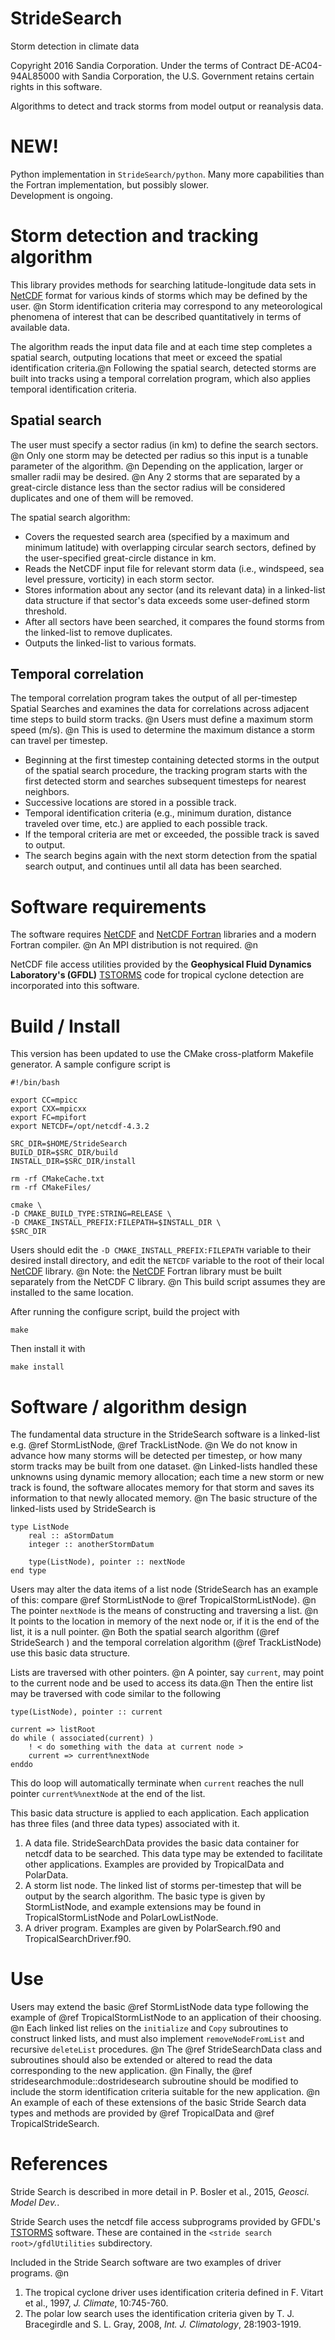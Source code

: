 # StrideSearch
Storm detection in climate data

Copyright 2016 Sandia Corporation. Under the terms of Contract DE-AC04-94AL85000 with Sandia Corporation, the U.S. Government retains certain rights in this software.

Algorithms to detect and track storms from model output or reanalysis data.

NEW!
=======
Python implementation in `StrideSearch/python`.  Many more capabilities than the Fortran implementation, but possibly slower.  
Development is ongoing.

Storm detection and tracking algorithm
=========
This library provides methods for searching latitude-longitude data sets 
in [NetCDF](http://www.unidata.ucar.edu/software/netcdf/) format for various kinds of storms which may be defined by the user. @n
Storm identification criteria may correspond to any meteorological phenomena of interest that can be described quantitatively
in terms of available data. 

The algorithm reads the input data file and at each time step completes a spatial search, outputing locations that meet
or exceed the spatial identification criteria.@n
Following the spatial search, detected storms are built into tracks using a temporal correlation program, which also applies
temporal identification criteria.

Spatial search
---------------
The user must specify a sector radius (in km) to define the search sectors.  @n
Only one storm may be detected per radius so this input is a tunable parameter of the algorithm.  @n
Depending on the application, larger or smaller radii may be desired.  @n
Any 2 storms that are separated by a great-circle distance less than the sector radius will be considered duplicates and one of them will be removed.

The spatial search algorithm:
* Covers the requested search area (specified by a maximum and minimum latitude) with overlapping circular search sectors, 
defined by the user-specified great-circle distance in km.	  
* Reads the NetCDF input file for relevant storm data (i.e., windspeed, sea level pressure, vorticity) in each storm sector.
* Stores information about any sector (and its relevant data) in a linked-list data structure if that sector's data
exceeds some user-defined storm threshold.   
* After all sectors have been searched, it compares the found storms from the linked-list to remove duplicates.  
* Outputs the linked-list to various formats.

Temporal correlation
-----------------
The temporal correlation program takes the output of all per-timestep Spatial Searches and examines the data for correlations
across adjacent time steps to build storm tracks. @n
Users must define a maximum storm speed (m/s).  @n
This is used to determine the maximum distance a storm can travel per timestep. 

* Beginning at the first timestep containing detected storms in the output of the spatial search procedure, 
the tracking program starts with the first detected storm and searches subsequent timesteps for nearest neighbors.
* Successive locations are stored in a possible track.
* Temporal identification criteria (e.g., minimum duration, distance traveled over time, etc.) are applied to each possible track.
* If the temporal criteria are met or exceeded, the possible track is saved to output.  
* The search begins again with the next storm detection from the spatial search output, and continues until all data
has been searched.

Software requirements
===============
The software requires [NetCDF](http://www.unidata.ucar.edu/software/netcdf/) and [NetCDF Fortran](http://www.unidata.ucar.edu/software/netcdf/)
libraries and a modern Fortran compiler.      @n
An MPI distribution is not required.   @n   

NetCDF file access utilities provided by the __Geophysical Fluid Dynamics Laboratory's (GFDL)__ 
[TSTORMS](http://www.gfdl.noaa.gov/tstorms) code for tropical cyclone detection are incorporated into this software.

Build / Install
===============
This version has been updated to use the CMake cross-platform Makefile generator.  A sample configure script is

    #!/bin/bash

    export CC=mpicc
    export CXX=mpicxx
	export FC=mpifort
	export NETCDF=/opt/netcdf-4.3.2
	
	SRC_DIR=$HOME/StrideSearch
	BUILD_DIR=$SRC_DIR/build
	INSTALL_DIR=$SRC_DIR/install

	rm -rf CMakeCache.txt
	rm -rf CMakeFiles/

	cmake \
	-D CMAKE_BUILD_TYPE:STRING=RELEASE \
	-D CMAKE_INSTALL_PREFIX:FILEPATH=$INSTALL_DIR \
	$SRC_DIR

Users should edit the `-D CMAKE_INSTALL_PREFIX:FILEPATH` variable to their desired install directory, and edit the 
`NETCDF` variable to the root of their local [NetCDF](http://www.unidata.ucar.edu/software/netcdf/) library.  @n
Note: the [NetCDF](http://www.unidata.ucar.edu/software/netcdf/) Fortran library must be built
separately from the NetCDF C library.  @n
This build script assumes they are installed to the same location.

After running the configure script, build the project with 

    make
    
Then install it with 

	make install

Software / algorithm design
===============
The fundamental data structure in the StrideSearch software is a linked-list e.g. @ref StormListNode, @ref TrackListNode.  @n
We do not know in advance how many storms will be detected per timestep, or how many storm tracks may be built from one dataset. @n
Linked-lists handled these unknowns using dynamic memory allocation; each time a new storm or new track is found, the software
allocates memory for that storm and saves its information to that newly allocated memory.  @n
The basic structure of the linked-lists used by StrideSearch is 

    type ListNode
    	real :: aStormDatum
    	integer :: anotherStormDatum
    	
    	type(ListNode), pointer :: nextNode
    end type
    
Users may alter the data items of a list node (StrideSearch has an example of this: compare @ref StormListNode to @ref TropicalStormListNode). @n
The pointer `nextNode` is the means of constructing and traversing a list.  @n
It points to the location in memory of the next node or, if it is the end of the list, it is a null pointer.  @n
Both the spatial search algorithm (@ref StrideSearch ) and the temporal correlation algorithm (@ref TrackListNode) use this basic data structure.

Lists are traversed with other pointers. @n
A pointer, say `current`, may point to the current node and be used to access its data.@n
Then the entire list may be traversed with code similar to the following

    type(ListNode), pointer :: current

    current => listRoot
    do while ( associated(current) )
    	! < do something with the data at current node >
    	current => current%nextNode
    enddo
    
This do loop will automatically terminate when `current` reaches the null pointer `current%%nextNode` at the end of the list.

This basic data structure is applied to each application.  Each application has three files (and three data types) associated with it.
1. A data file.  StrideSearchData provides the basic data container for netcdf data to be searched.   This data type may
be extended to facilitate other applications.  Examples are provided by TropicalData and PolarData.
2. A storm list node. The linked list of storms per-timestep that will be output by the search algorithm.  The basic type is 
given by StormListNode, and example extensions may be found in TropicalStormListNode and PolarLowListNode.
3. A driver program.  Examples are given by PolarSearch.f90 and TropicalSearchDriver.f90.

Use
===============
Users may extend the basic @ref StormListNode data type following the example of @ref TropicalStormListNode to an application of their choosing. @n
Each linked list relies on the `initialize` and `Copy` subroutines to construct linked lists, and must also implement 
`removeNodeFromList` and recursive `deleteList` procedures.  @n
The @ref StrideSearchData class and subroutines should also be extended or altered to read the data corresponding to the new application. @n
Finally, the @ref stridesearchmodule::dostridesearch subroutine should be modified to include the storm identification criteria suitable for the new application. @n
An example of each of these extensions of the basic Stride Search data types and methods are provided by @ref TropicalData and @ref TropicalStrideSearch.


References
=================
Stride Search is described in more detail in P. Bosler et al., 2015, _Geosci. Model Dev._.  

Stride Search uses the netcdf file access subprograms provided by GFDL's [TSTORMS](http://www.gfdl.noaa.gov/tstorms) software.
These are contained in the `<stride search root>/gfdlUtilities` subdirectory.  

Included in the Stride Search software are two examples of driver programs.  @n
1. The tropical cyclone driver uses identification criteria defined in F. Vitart et al., 1997, _J. Climate_, 10:745-760.
2. The polar low search uses the identification criteria given by T. J. Bracegirdle and S. L. Gray, 2008, _Int. J. Climatology_, 28:1903-1919.


